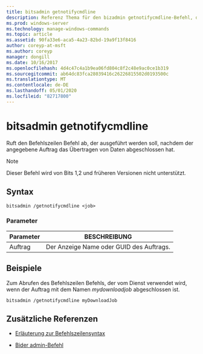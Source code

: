 ```yaml
---
title: bitsadmin getnotifycmdline
description: Referenz Thema für den bizadmin getnotifycmdline-Befehl, der den Befehlszeilen Befehl abruft, der ausgeführt wird, wenn der Auftrag das Übertragen von Daten abgeschlossen hat.
ms.prod: windows-server
ms.technology: manage-windows-commands
ms.topic: article
ms.assetid: 90fa33e6-aca5-4a23-82bd-19a9f13f8416
author: coreyp-at-msft
ms.author: coreyp
manager: dongill
ms.date: 10/16/2017
ms.openlocfilehash: 4d4c47c4a1b9ea06fd804c8f2c48e9ac0ce1b319
ms.sourcegitcommit: ab64dc83fca28039416c26226815502d0193500c
ms.translationtype: MT
ms.contentlocale: de-DE
ms.lasthandoff: 05/01/2020
ms.locfileid: "82717800"
---
```

# <a name="bitsadmin-getnotifycmdline"></a>bitsadmin getnotifycmdline

Ruft den Befehlszeilen Befehl ab, der ausgeführt werden soll, nachdem der angegebene Auftrag das Übertragen von Daten abgeschlossen hat.

> [!NOTE]
> Dieser Befehl wird von Bits 1,2 und früheren Versionen nicht unterstützt.

## <a name="syntax"></a>Syntax

```
bitsadmin /getnotifycmdline <job>
```

### <a name="parameters"></a>Parameter

| Parameter | BESCHREIBUNG |
| -------------- | -------------- |
| Auftrag | Der Anzeige Name oder GUID des Auftrags. |

## <a name="examples"></a>Beispiele

Zum Abrufen des Befehlszeilen Befehls, der vom Dienst verwendet wird, wenn der Auftrag mit dem Namen *mydownloadjob* abgeschlossen ist.

```
bitsadmin /getnotifycmdline myDownloadJob
```

## <a name="additional-references"></a>Zusätzliche Referenzen

- [Erläuterung zur Befehlszeilensyntax](command-line-syntax-key.md)

- [Bider admin-Befehl](bitsadmin.md)
